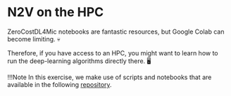 # N2V on the HPC

ZeroCostDL4Mic notebooks are fantastic resources, but Google Colab can become
limiting. :skull:

Therefore, if you have access to an HPC, you might want to learn how
to run the deep-learning algorithms directly there. :desktop_computer:

!!!Note
    In this exercise, we make use of scripts and notebooks that are
    available in the following
    [repository](https://github.com/nobias-fht/pasteur_scripts).
